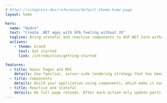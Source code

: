 ```yaml
---
# https://vitepress.dev/reference/default-theme-home-page
layout: home

hero:
  name: "Hydro"
  text: "Create .NET apps with SPA feeling without JS"
  tagline: Bring stateful and reactive components to ASP.NET Core without writing JavaScript
  actions:
    - theme: brand
      text: Get started
      link: /introduction/getting-started

features:
  - title: Razor Pages and MVC
    details: Use familiar, server-side rendering strategy that has been a foundation of .NET web development for many years 
  - title: Components
    details: Build your application using components, which make it easy to structure and separate your codebase  
  - title: Reactive and stateful
    details: No full page reloads. After each action only update parts of the page that need it. 
---
```


